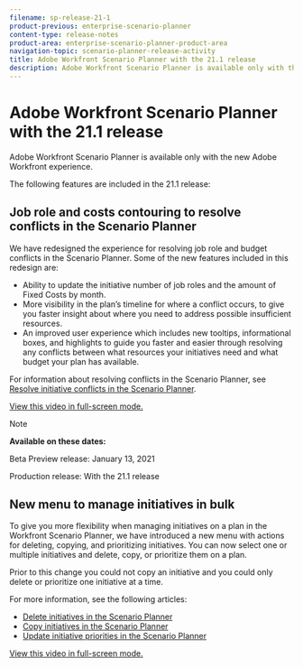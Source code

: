 ```yaml
---
filename: sp-release-21-1
product-previous: enterprise-scenario-planner
content-type: release-notes
product-area: enterprise-scenario-planner-product-area
navigation-topic: scenario-planner-release-activity
title: Adobe Workfront Scenario Planner with the 21.1 release
description: Adobe Workfront Scenario Planner is available only with the new Adobe Workfront experience.
---
```


# Adobe Workfront Scenario Planner with the 21.1 release

Adobe Workfront Scenario Planner is available only with the new Adobe Workfront experience.

The following features are included in the 21.1 release:

## Job role and costs contouring to resolve conflicts in the Scenario Planner

We have redesigned the experience for resolving job role and budget conflicts in the Scenario Planner. Some of the new features included in this redesign are:

* Ability to update the initiative number of job roles and the amount of Fixed Costs by month.
* More visibility in the plan’s timeline for where a conflict occurs, to give you faster insight about where you need to address possible insufficient resources.
* An improved user experience which includes new tooltips, informational boxes, and highlights to guide you faster and easier through resolving any conflicts between what resources your initiatives need and what budget your plan has available.

For information about resolving conflicts in the Scenario Planner, see [Resolve initiative conflicts in the Scenario Planner](../../../scenario-planner/resolve-conflicts-in-sp.md).

<!--WRITER
<iframe class="vimeo-player_0" src="assets/500514710?" frameborder="0" allowfullscreen="1" width="560px" height="315px"></iframe>
-->

[View this video in full-screen mode.](https://vimeo.com/500514710/16de07c8f6)

>[!NOTE]
>
>**Available on these dates:** 
>
>Beta Preview release:&nbsp;January 13, 2021
>
>Production release:&nbsp;With the 21.1 release

## New menu to manage initiatives in bulk

To give you more flexibility when managing initiatives on a plan in the Workfront Scenario Planner, we have introduced a new menu with actions for deleting, copying, and prioritizing initiatives. You can now select one or multiple initiatives and delete, copy, or prioritize them on a plan.

Prior to this change you could not copy an initiative and you could only delete or prioritize one initiative at a time.

For more information, see the following articles:

* [Delete initiatives in the Scenario Planner](../../../scenario-planner/delete-initiatives.md) 
* [Copy initiatives in the Scenario Planner](../../../scenario-planner/copy-initiatives.md) 
* [Update initiative priorities in the Scenario Planner](../../../scenario-planner/prioritize-initiatives.md)

<!--WRITER
<iframe class="vimeo-player_0" src="assets/492162384?" frameborder="0" allowfullscreen="1" width="560px" height="315px"></iframe>
-->

[View this video in full-screen mode.](https://vimeo.com/492162384/cbde9317d9) 
